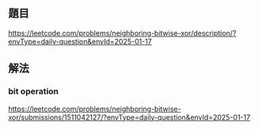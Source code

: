 ## 題目
https://leetcode.com/problems/neighboring-bitwise-xor/description/?envType=daily-question&envId=2025-01-17
## 解法
### bit operation
https://leetcode.com/problems/neighboring-bitwise-xor/submissions/1511042127/?envType=daily-question&envId=2025-01-17
